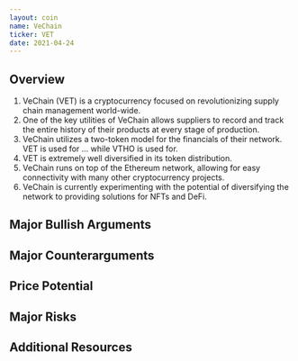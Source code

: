 ```yaml
---
layout: coin
name: VeChain
ticker: VET
date: 2021-04-24
---
```


## Overview

1. VeChain (VET) is a cryptocurrency focused on revolutionizing supply chain management world-wide.
1. One of the key utilities of VeChain allows suppliers to record and track the entire history of their products at every stage of production.
1. VeChain utilizes a two-token model for the financials of their network. VET is used for ... while VTHO is used for.
1. VET is extremely well diversified in its token distribution.
1. VeChain runs on top of the Ethereum network, allowing for easy connectivity with many other cryptocurrency projects.
1. VeChain is currently experimenting with the potential of diversifying the network to providing solutions for NFTs and DeFi.

## Major Bullish Arguments

## Major Counterarguments

## Price Potential

## Major Risks

## Additional Resources
